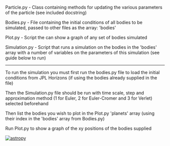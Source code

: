 Particle.py - Class containing methods for updating the various parameters of the particle (see included docstring)

Bodies.py - File containing the initial conditions of all bodies to be simulated, passed to other files as the array: 'bodies'

Plot.py - Script the can show a graph of any set of bodies simulated

Simulation.py - Script that runs a simulation on the bodies in the 'bodies' array with a number of variables on the parameters of this simulation (see guide below to run)

--------------------------------------------------

To run the simulation you must first run the bodies.py file to load the initial conditions from JPL Horizons (if using the bodies already supplied in the file)

Then the Simulation.py file should be run with time scale, step and approximation method (1 for Euler, 2 for Euler-Cromer and 3 for Verlet)  selected beforehand

Then list the bodies you wish to plot in the Plot.py 'planets' array (using their index in the 'bodies' array from Bodies.py)

Run Plot.py to show a graph of the xy positions of the bodies supplied

[![astropy](http://img.shields.io/badge/powered%20by-AstroPy-orange.svg?style=flat)](http://www.astropy.org/)
